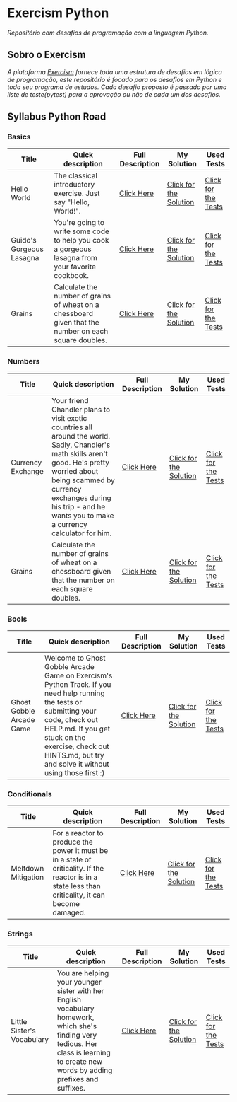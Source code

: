# Exercism Python

_Repositório com desafios de programação com a linguagem Python._


## Sobro o Exercism

_A plataforma [Exercism](https://exercism.org/) fornece toda uma estrutura de desafios em lógica de programação, este repositório é focado para os desafios em Python
e toda seu programa de estudos. Cada desafio proposto é passado por uma liste de teste(pytest) para a aprovação ou não de cada um dos desafios._


## Syllabus Python Road

### Basics 

[//]: # (:white_check_mark)


| Title                    | Quick description                                                                                     | Full Description                                                                              | My Solution                                                                                                          | Used Tests                                                                                                             |
|--------------------------|-------------------------------------------------------------------------------------------------------|-----------------------------------------------------------------------------------------------|----------------------------------------------------------------------------------------------------------------------|------------------------------------------------------------------------------------------------------------------------|
| Hello World              | The classical introductory exercise. Just say "Hello, World!".                                        | [Click Here](https://github.com/CleuJunior/Exercism-Python/tree/main/hello-world)             | [Click for the Solution](https://github.com/CleuJunior/Exercism-Python/blob/main/hello-world/hello_world.py)         | [Click for the Tests](https://github.com/CleuJunior/Exercism-Python/blob/main/hello-world/hello_world_test.py)         |
| Guido's Gorgeous Lasagna | You're going to write some code to help you cook a gorgeous lasagna from your favorite cookbook.      | [Click Here](https://github.com/CleuJunior/Exercism-Python/tree/main/guidos-gorgeous-lasagna) | [Click for the Solution](https://github.com/CleuJunior/Exercism-Python/blob/main/guidos-gorgeous-lasagna/lasagna.py) | [Click for the Tests](https://github.com/CleuJunior/Exercism-Python/blob/main/guidos-gorgeous-lasagna/lasagna_test.py) |
| Grains                   | Calculate the number of grains of wheat on a chessboard given that the number on each square doubles. | [Click Here](https://github.com/CleuJunior/Exercism-Python/tree/main/grains)                  | [Click for the Solution](https://github.com/CleuJunior/Exercism-Python/blob/main/grains/grains.py)                   | [Click for the Tests](https://github.com/CleuJunior/Exercism-Python/blob/main/grains/grains_test.py)                   |


### Numbers 

[//]: # (:white_check_mark)


| Title             | Quick description                                                                                                                                                                                                                                             | Full Description                                                                        | My Solution                                                                                                     | Used Tests                                                                                                        |
|-------------------|---------------------------------------------------------------------------------------------------------------------------------------------------------------------------------------------------------------------------------------------------------------|-----------------------------------------------------------------------------------------|-----------------------------------------------------------------------------------------------------------------|-------------------------------------------------------------------------------------------------------------------|
| Currency Exchange | Your friend Chandler plans to visit exotic countries all around the world. Sadly, Chandler's math skills aren't good. He's pretty worried about being scammed by currency exchanges during his trip - and he wants you to make a currency calculator for him. | [Click Here](https://github.com/CleuJunior/Exercism-Python/tree/main/currency-exchange) | [Click for the Solution](https://github.com/CleuJunior/Exercism-Python/blob/main/currency-exchange/exchange.py) | [Click for the Tests](https://github.com/CleuJunior/Exercism-Python/blob/main/currency-exchange/exchange_test.py) |
| Grains            | Calculate the number of grains of wheat on a chessboard given that the number on each square doubles.                                                                                                                                                         | [Click Here](https://github.com/CleuJunior/Exercism-Python/tree/main/grains)            | [Click for the Solution](https://github.com/CleuJunior/Exercism-Python/blob/main/grains/grains.py)              | [Click for the Tests](https://github.com/CleuJunior/Exercism-Python/blob/main/grains/grains_test.py)              |


### Bools 

[//]: # (:white_check_mark)


| Title                    | Quick description                                                                                                                                                                                                                                      | Full Description                                                                               | My Solution                                                                                                               | Used Tests                                                                                                                  |
|--------------------------|--------------------------------------------------------------------------------------------------------------------------------------------------------------------------------------------------------------------------------------------------------|------------------------------------------------------------------------------------------------|---------------------------------------------------------------------------------------------------------------------------|-----------------------------------------------------------------------------------------------------------------------------|
| Ghost Gobble Arcade Game | Welcome to Ghost Gobble Arcade Game on Exercism's Python Track. If you need help running the tests or submitting your code, check out HELP.md. If you get stuck on the exercise, check out HINTS.md, but try and solve it without using those first :) | [Click Here](https://github.com/CleuJunior/Exercism-Python/tree/main/ghost-gobble-arcade-game) | [Click for the Solution](https://github.com/CleuJunior/Exercism-Python/blob/main/ghost-gobble-arcade-game/arcade_game.py) | [Click for the Tests](https://github.com/CleuJunior/Exercism-Python/blob/main/ghost-gobble-arcade-game/arcade_game_test.py) |


### Conditionals 

[//]: # (:white_check_mark)


| Title               | Quick description                                                                                                                                   | Full Description                                                                          | My Solution                                                                                                           | Used Tests                                                                                                              |
|---------------------|-----------------------------------------------------------------------------------------------------------------------------------------------------|-------------------------------------------------------------------------------------------|-----------------------------------------------------------------------------------------------------------------------|-------------------------------------------------------------------------------------------------------------------------|
| Meltdown Mitigation | For a reactor to produce the power it must be in a state of criticality. If the reactor is in a state less than criticality, it can become damaged. | [Click Here](https://github.com/CleuJunior/Exercism-Python/tree/main/meltdown-mitigation) | [Click for the Solution](https://github.com/CleuJunior/Exercism-Python/blob/main/meltdown-mitigation/conditionals.py) | [Click for the Tests](https://github.com/CleuJunior/Exercism-Python/blob/main/meltdown-mitigation/conditionals_test.py) |


### Strings 

[//]: # (:white_check_mark)


| Title                      | Quick description                                                                                                                                                                      | Full Description                                                                           | My Solution                                                                                                       | Used Tests                                                                                                          |
|----------------------------|----------------------------------------------------------------------------------------------------------------------------------------------------------------------------------------|--------------------------------------------------------------------------------------------|-------------------------------------------------------------------------------------------------------------------|---------------------------------------------------------------------------------------------------------------------|
| Little Sister's Vocabulary | You are helping your younger sister with her English vocabulary homework, which she's finding very tedious. Her class is learning to create new words by adding prefixes and suffixes. | [Click Here](https://github.com/CleuJunior/Exercism-Python/tree/main/little-sisters-vocab) | [Click for the Solution](https://github.com/CleuJunior/Exercism-Python/blob/main/little-sisters-vocab/strings.py) | [Click for the Tests](https://github.com/CleuJunior/Exercism-Python/blob/main/little-sisters-vocab/strings_test.py) |
